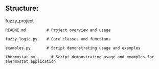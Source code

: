 
## Structure:
fuzzy_project

    README.md         # Project overview and usage

    fuzzy_logic.py    # Core classes and functions

    examples.py       # Script demonstrating usage and examples

    thermostat.py       # Script demonstrating usage and examples for thermostat application
